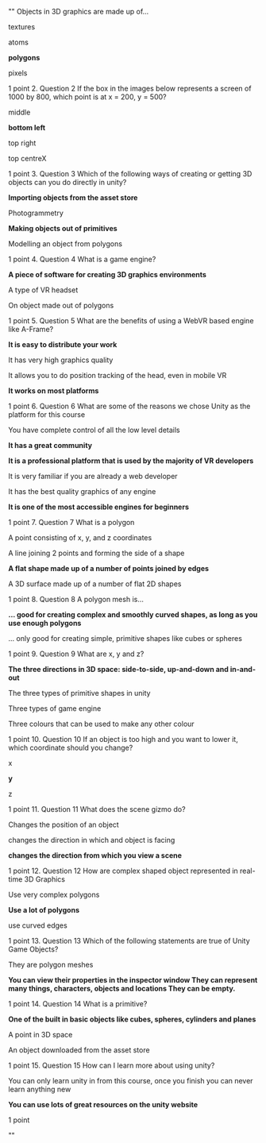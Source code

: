 ""
Objects in 3D graphics are made up of...


textures



atoms



**polygons**



pixels


1 point
2.
Question 2
If the box in the images below represents a screen of 1000 by 800, which point is at x = 200, y = 500?


middle





**bottom left**





top right





top centreX




1 point
3.
Question 3
Which of the following ways of creating or getting 3D objects can you do directly in unity?


**Importing objects from the asset store**



Photogrammetry



**Making objects out of primitives**



Modelling an object from polygons


1 point
4.
Question 4
What is a game engine?


**A piece of software for creating 3D graphics environments**



A type of VR headset 



On object made out of polygons


1 point
5.
Question 5
What are the benefits of using a WebVR based engine like A-Frame?


**It is easy to distribute your work**



It has very high graphics quality



It allows you to do position tracking of the head, even in mobile VR



**It works on most platforms**


1 point
6.
Question 6
What are some of the reasons we chose Unity as the platform for this course


You have complete control of all the low level details



**It has a great community**



**It is a professional platform that is used by the majority of VR developers**



It is very familiar if you are already a web developer



It has the best quality graphics of any engine



**It is one of the most accessible engines for beginners**


1 point
7.
Question 7
What is a polygon


A point consisting of  x, y, and z coordinates



A line joining 2 points and forming the side of a shape



**A flat shape made up of a number of points joined by edges**



A 3D surface made up of a number of flat 2D shapes


1 point
8.
Question 8
A polygon mesh is...


**... good for creating complex and smoothly curved shapes, as long as you use enough polygons**



... only good for creating simple, primitive shapes like cubes or spheres


1 point
9.
Question 9
What are x, y and z?


**The three directions in 3D space: side-to-side, up-and-down and in-and-out**



The three types of primitive shapes in unity



Three types of game engine



Three colours that can be used to make any other colour


1 point
10.
Question 10
If an object is too high and you want to lower it, which coordinate should you change?


x



**y**



z


1 point
11.
Question 11
What does the scene gizmo do?


Changes the position of an object



changes the direction in which and object is facing



**changes the direction from which you view a scene**


1 point
12.
Question 12
How are complex shaped object represented in real-time 3D Graphics


Use very complex polygons



**Use a lot of polygons**



use curved edges


1 point
13.
Question 13
Which of the following statements are true of Unity Game Objects?


They are polygon meshes



**You can view their properties in the inspector window
They can represent many things, characters, objects and locations
They can be empty.**


1 point
14.
Question 14
What is a primitive?


**One of the built in basic objects like cubes, spheres, cylinders and planes**



A point in 3D space



An object downloaded from the asset store


1 point
15.
Question 15
How can I learn more about using unity?


You can only learn unity in from this course, once you finish you can never learn anything new



**You can use lots of great resources on the unity website**


1 point

""
